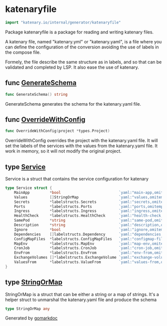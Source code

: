 <!-- Code generated by gomarkdoc. DO NOT EDIT -->

# katenaryfile

```go
import "katenary.io/internal/generator/katenaryfile"
```

Package katenaryfile is a package for reading and writing katenary files.

A katenary file, named "katenary.yml" or "katenary.yaml", is a file where you can define the configuration of the conversion avoiding the use of labels in the compose file.

Formely, the file describe the same structure as in labels, and so that can be validated and completed by LSP. It also ease the use of katenary.

## func [GenerateSchema](<https://repo.katenary.io/Katenary/katenary/blob/fixes/bug-163/internal/generator/katenaryfile/main.go#L138>)

```go
func GenerateSchema() string
```

GenerateSchema generates the schema for the katenary.yaml file.

<a name="OverrideWithConfig"></a>
## func [OverrideWithConfig](<https://repo.katenary.io/Katenary/katenary/blob/fixes/bug-163/internal/generator/katenaryfile/main.go#L50>)

```go
func OverrideWithConfig(project *types.Project)
```

OverrideWithConfig overrides the project with the katenary.yaml file. It will set the labels of the services with the values from the katenary.yaml file. It work in memory, so it will not modify the original project.

<a name="Service"></a>
## type [Service](<https://repo.katenary.io/Katenary/katenary/blob/fixes/bug-163/internal/generator/katenaryfile/main.go#L28-L45>)

Service is a struct that contains the service configuration for katenary

```go
type Service struct {
    MainApp         *bool                          `yaml:"main-app,omitempty" json:"main-app,omitempty" jsonschema:"title=Is this service the main application"`
    Values          []StringOrMap                  `yaml:"values,omitempty" json:"values,omitempty" jsonschema:"description=Environment variables to be set in values.yaml with or without a description"`
    Secrets         *labelstructs.Secrets          `yaml:"secrets,omitempty" json:"secrets,omitempty" jsonschema:"title=Secrets,description=Environment variables to be set as secrets"`
    Ports           *labelstructs.Ports            `yaml:"ports,omitempty" json:"ports,omitempty" jsonschema:"title=Ports,description=Ports to be exposed in services"`
    Ingress         *labelstructs.Ingress          `yaml:"ingress,omitempty" json:"ingress,omitempty" jsonschema:"title=Ingress,description=Ingress configuration"`
    HealthCheck     *labelstructs.HealthCheck      `yaml:"health-check,omitempty" json:"health-check,omitempty" jsonschema:"title=Health Check,description=Health check configuration that respects the kubernetes api"`
    SamePod         *string                        `yaml:"same-pod,omitempty" json:"same-pod,omitempty" jsonschema:"title=Same Pod,description=Service that should be in the same pod"`
    Description     *string                        `yaml:"description,omitempty" json:"description,omitempty" jsonschema:"title=Description,description=Description of the service that will be injected in the values.yaml file"`
    Ignore          *bool                          `yaml:"ignore,omitempty" json:"ignore,omitempty" jsonschema:"title=Ignore,description=Ignore the service in the conversion"`
    Dependencies    []labelstructs.Dependency      `yaml:"dependencies,omitempty" json:"dependencies,omitempty" jsonschema:"title=Dependencies,description=Services that should be injected in the Chart.yaml file"`
    ConfigMapFiles  *labelstructs.ConfigMapFiles   `yaml:"configmap-files,omitempty" json:"configmap-files,omitempty" jsonschema:"title=ConfigMap Files,description=Files that should be injected as ConfigMap"`
    MapEnv          *labelstructs.MapEnv           `yaml:"map-env,omitempty" json:"map-env,omitempty" jsonschema:"title=Map Env,description=Map environment variables to another value"`
    CronJob         *labelstructs.CronJob          `yaml:"cron-job,omitempty" json:"cron-job,omitempty" jsonschema:"title=Cron Job,description=Cron Job configuration"`
    EnvFrom         *labelstructs.EnvFrom          `yaml:"env-from,omitempty" json:"env-from,omitempty" jsonschema:"title=Env From,description=Inject environment variables from another service"`
    ExchangeVolumes []*labelstructs.ExchangeVolume `yaml:"exchange-volumes,omitempty" json:"exchange-volumes,omitempty" jsonschema:"title=Exchange Volumes,description=Exchange volumes between services"`
    ValuesFrom      *labelstructs.ValueFrom        `yaml:"values-from,omitempty" json:"values-from,omitempty" jsonschema:"title=Values From,description=Inject values from another service (secret or configmap environment variables)"`
}
```

<a name="StringOrMap"></a>
## type [StringOrMap](<https://repo.katenary.io/Katenary/katenary/blob/fixes/bug-163/internal/generator/katenaryfile/main.go#L25>)

StringOrMap is a struct that can be either a string or a map of strings. It's a helper struct to unmarshal the katenary.yaml file and produce the schema

```go
type StringOrMap any
```

Generated by [gomarkdoc](<https://github.com/princjef/gomarkdoc>)
